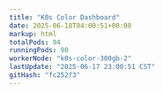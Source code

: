 ```yaml
---
title: "K0s Color Dashboard"
date: 2025-06-18T04:00:51+00:00
markup: html
totalPods: 94
runningPods: 90
workerNode: "k0s-color-300gb-2"
lastUpdate: "2025-06-17 23:00:51 CST"
gitHash: "fc252f3"
---
```


<!-- This content is dynamically updated by the DashboardUpdater Operator -->
<!-- The dashboard UI is rendered by Hugo templates and CSS/JS files -->
